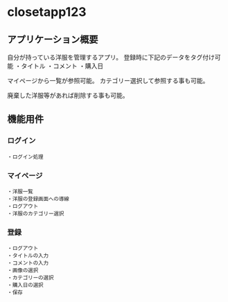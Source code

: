 # closetapp123

## アプリケーション概要
自分が持っている洋服を管理するアプリ。
登録時に下記のデータをタグ付け可能
・タイトル
・コメント
・購入日

マイページから一覧が参照可能。
カテゴリー選択して参照する事も可能。

廃棄した洋服等があれば削除する事も可能。

## 機能用件

### ログイン
    ・ログイン処理
### マイページ
    ・洋服一覧
    ・洋服の登録画面への導線
    ・ログアウト
    ・洋服のカテゴリー選択
### 登録
    ・ログアウト
    ・タイトルの入力
    ・コメントの入力
    ・画像の選択
    ・カテゴリーの選択
    ・購入日の選択
    ・保存